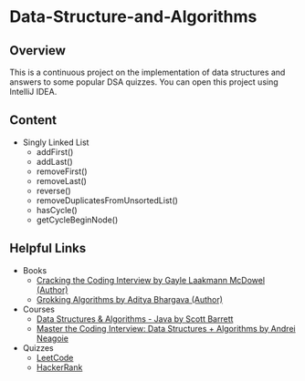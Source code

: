 # Data-Structure-and-Algorithms
## Overview
This is a continuous project on the implementation of data structures and answers to some popular DSA quizzes. You can open this project using IntelliJ IDEA.

## Content
* Singly Linked List
  * addFirst()
  * addLast()
  * removeFirst()
  * removeLast()
  * reverse() 
  * removeDuplicatesFromUnsortedList()
  * hasCycle()
  * getCycleBeginNode()

## Helpful Links
* Books
  * [Cracking the Coding Interview by Gayle Laakmann McDowel (Author)](https://www.amazon.com/Cracking-Coding-Interview-Programming-Questions/dp/0984782850)
  * [Grokking Algorithms by Aditya Bhargava (Author)](https://www.amazon.com/Grokking-Algorithms-illustrated-programmers-curious/dp/1617292230)
* Courses
  * [Data Structures & Algorithms - Java by Scott Barrett](https://www.udemy.com/course/data-structures-and-algorithms-java/)
  * [Master the Coding Interview: Data Structures + Algorithms by Andrei Neagoie](https://www.udemy.com/course/master-the-coding-interview-data-structures-algorithms/)
* Quizzes 
  * [LeetCode](https://leetcode.com/problemset/all/)
  * [HackerRank](https://www.hackerrank.com/domains/data-structures)
